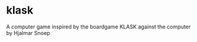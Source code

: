 # klask
[PLAY NOW]: (https://hjalmarsnoep.github.io/klask/)

A computer game inspired by the boardgame KLASK against the computer by Hjalmar Snoep
